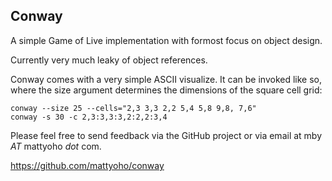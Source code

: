 ## Conway
A simple Game of Live implementation with formost focus on object design.

Currently very much leaky of object references.

Conway comes with a very simple ASCII visualize. It can be invoked like so,
where the size argument determines the dimensions of the square cell grid:

    conway --size 25 --cells="2,3 3,3 2,2 5,4 5,8 9,8, 7,6"
    conway -s 30 -c 2,3:3,3:3,2:2,2:3,4

Please feel free to send feedback via the GitHub project or via email at
mby _AT_ mattyoho _dot_ com.

https://github.com/mattyoho/conway

